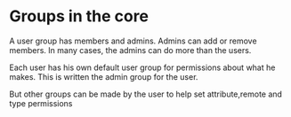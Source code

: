 # Groups in the core


A user group has members and admins. Admins can add or remove members. In many cases, the admins can do more than the users.

Each user has his own default user group for permissions about what he makes. This is written the admin group for the user.

But other groups can be made by the user to help set attribute,remote and type permissions
